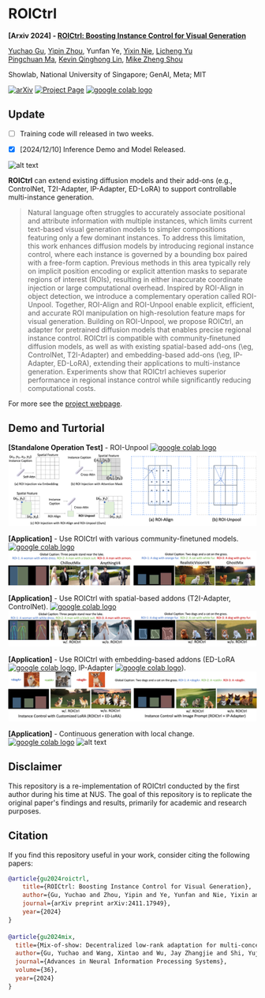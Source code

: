 # ROICtrl

**[Arxiv 2024] - [ROICtrl: Boosting Instance Control for Visual Generation](https://arxiv.org/abs/2411.17949)**
<br/>

[Yuchao Gu](https://ycgu.site/),
[Yipin Zhou](https://yipin.github.io/),
Yunfan Ye,
[Yixin Nie](https://easonnie.github.io/),
[Licheng Yu](https://lichengunc.github.io/)<br/>
[Pingchuan Ma](https://pingchuan.ma/),
[Kevin Qinghong Lin](https://qinghonglin.github.io/),
[Mike Zheng Shou](https://sites.google.com/view/showlab)
<br/>

Showlab, National University of Singapore; GenAI, Meta; MIT

[![arXiv](https://img.shields.io/badge/arXiv-2411.17949-b31b1b.svg)](https://arxiv.org/abs/2411.17949)
[![Project Page](https://img.shields.io/badge/Project-Website-orange)](https://roictrl.github.io/)
<a href="https://drive.google.com/drive/folders/1bXqskly5kER_bJ47n9CwH9NQEkMHs3zi?usp=drive_link"><img src="https://colab.research.google.com/assets/colab-badge.svg" alt="google colab logo"></a>


## Update

- [ ] Training code will released in two weeks.
- [x] [2024/12/10] Inference Demo and Model Released.


![alt text](assets/teaser.png)

**ROICtrl** can extend existing diffusion models and their add-ons (e.g., ControlNet, T2I-Adapter, IP-Adapter, ED-LoRA) to support controllable multi-instance generation. 
>Natural language often struggles to accurately associate positional and attribute information with multiple instances, which limits current text-based visual generation models to simpler compositions featuring only a few dominant instances. To address this limitation, this work enhances diffusion models by introducing regional instance control, where each instance is governed by a bounding box paired with a free-form caption. Previous methods in this area typically rely on implicit position encoding or explicit attention masks to separate regions of interest (ROIs), resulting in either inaccurate coordinate injection or large computational overhead. Inspired by ROI-Align in object detection, we introduce a complementary operation called ROI-Unpool. Together, ROI-Align and ROI-Unpool enable explicit, efficient, and accurate ROI manipulation on high-resolution feature maps for visual generation. Building on ROI-Unpool, we propose ROICtrl, an adapter for pretrained diffusion models that enables precise regional instance control. ROICtrl is compatible with community-finetuned diffusion models, as well as with existing spatial-based add-ons (\eg, ControlNet, T2I-Adapter) and embedding-based add-ons (\eg, IP-Adapter, ED-LoRA), extending their applications to multi-instance generation. Experiments show that ROICtrl achieves superior performance in regional instance control while significantly reducing computational costs.

For more see the [project webpage](https://roictrl.github.io/).

## Demo and Turtorial

**[Standalone Operation Test]** - ROI-Unpool <a href="https://colab.research.google.com/drive/1bWFs4E7mztjEZLelxXMGiZ5dkQdBecOI?usp=drive_link"><img src="https://colab.research.google.com/assets/colab-badge.svg" alt="google colab logo"></a> 
![alt text](assets/method_comp.png)

**[Application]** - Use ROICtrl with various community-finetuned models. <a href="https://colab.research.google.com/drive/13gz_MmeQtvLAzJydkDIYmHyzHp5KZB-J?usp=drive_link"><img src="https://colab.research.google.com/assets/colab-badge.svg" alt="google colab logo"></a>
![alt text](assets/2_model_compatible.png)

**[Application]** - Use ROICtrl with spatial-based addons (T2I-Adapter, ControlNet). <a href="https://colab.research.google.com/drive/1HW1JsLxTjdZ6XnieksgUVZidCbU7fRCZ?usp=drive_link"><img src="https://colab.research.google.com/assets/colab-badge.svg" alt="google colab logo"></a>
![alt text](assets/3_compatible_t2iadapter.png)

**[Application]** - Use ROICtrl with embedding-based addons (ED-LoRA <a href="https://colab.research.google.com/drive/1Q3MD0PsyCHm9QsUmcqr0WBB8JTzFa2nW?usp=drive_link"><img src="https://colab.research.google.com/assets/colab-badge.svg" alt="google colab logo"></a>, IP-Adapter <a href="https://colab.research.google.com/drive/12uKPGgCygTQG4i3Hh8XJhdfSUONhgDMg?usp=drive_link"><img src="https://colab.research.google.com/assets/colab-badge.svg" alt="google colab logo"></a>).
![alt text](assets/4_compatible_identity.png)

**[Application]** - Continuous generation with local change. <a href="https://colab.research.google.com/drive/1288R1LAHkvl76BHtGuLKHusz9wqTycJU?usp=drive_link"><img src="https://colab.research.google.com/assets/colab-badge.svg" alt="google colab logo"></a>
![alt text](assets/5_continue_generation.png)

## Disclaimer

This repository is a re-implementation of ROICtrl conducted by the first author during his time at NUS. The goal of this repository is to replicate the original paper's findings and results, primarily for academic and research purposes.

## Citation

If you find this repository useful in your work, consider citing the following papers:

```bibtex
@article{gu2024roictrl,
    title={ROICtrl: Boosting Instance Control for Visual Generation},
    author={Gu, Yuchao and Zhou, Yipin and Ye, Yunfan and Nie, Yixin and Yu, Licheng and Ma, Pingchuan and Lin, Kevin Qinghong and Shou, Mike Zheng},
    journal={arXiv preprint arXiv:2411.17949},
    year={2024}
}

@article{gu2024mix,
  title={Mix-of-show: Decentralized low-rank adaptation for multi-concept customization of diffusion models},
  author={Gu, Yuchao and Wang, Xintao and Wu, Jay Zhangjie and Shi, Yujun and Chen, Yunpeng and Fan, Zihan and Xiao, Wuyou and Zhao, Rui and Chang, Shuning and Wu, Weijia and others},
  journal={Advances in Neural Information Processing Systems},
  volume={36},
  year={2024}
}
```
